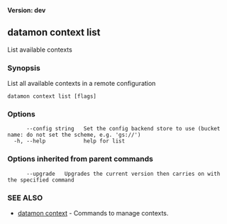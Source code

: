 **Version: dev**

## datamon context list

List available contexts

### Synopsis

List all available contexts in a remote configuration

```
datamon context list [flags]
```

### Options

```
      --config string   Set the config backend store to use (bucket name: do not set the scheme, e.g. 'gs://')
  -h, --help            help for list
```

### Options inherited from parent commands

```
      --upgrade   Upgrades the current version then carries on with the specified command
```

### SEE ALSO

* [datamon context](datamon_context.md)	 - Commands to manage contexts.

